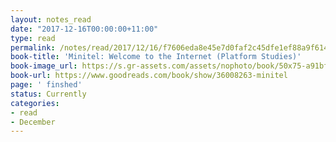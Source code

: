 ```yaml
---
layout: notes_read
date: "2017-12-16T00:00:00+11:00"
type: read
permalink: /notes/read/2017/12/16/f7606eda8e45e7d0faf2c45dfe1ef88a9f614cd8.html
book-title: 'Minitel: Welcome to the Internet (Platform Studies)'
book-image_url: https://s.gr-assets.com/assets/nophoto/book/50x75-a91bf249278a81aabab721ef782c4a74.png
book-url: https://www.goodreads.com/book/show/36008263-minitel
page: ' finshed'
status: Currently
categories:
- read
- December
---
```


